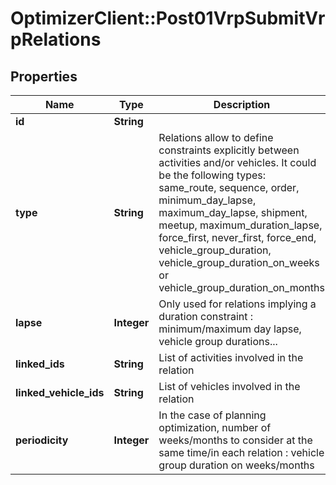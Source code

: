 # OptimizerClient::Post01VrpSubmitVrpRelations

## Properties
Name | Type | Description | Notes
------------ | ------------- | ------------- | -------------
**id** | **String** |  | 
**type** | **String** | Relations allow to define constraints explicitly between activities and/or vehicles. It could be the following types: same_route, sequence, order, minimum_day_lapse, maximum_day_lapse, shipment, meetup, maximum_duration_lapse, force_first, never_first, force_end, vehicle_group_duration, vehicle_group_duration_on_weeks or vehicle_group_duration_on_months | 
**lapse** | **Integer** | Only used for relations implying a duration constraint : minimum/maximum day lapse, vehicle group durations... | [optional] 
**linked_ids** | **String** | List of activities involved in the relation | [optional] 
**linked_vehicle_ids** | **String** | List of vehicles involved in the relation | [optional] 
**periodicity** | **Integer** | In the case of planning optimization, number of weeks/months to consider at the same time/in each relation : vehicle group duration on weeks/months | [optional] 


